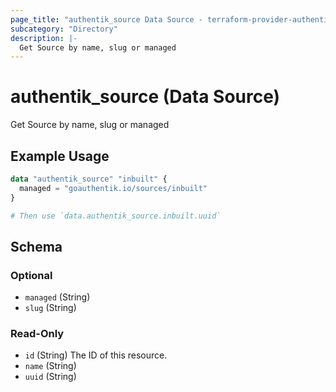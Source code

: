 ```yaml
---
page_title: "authentik_source Data Source - terraform-provider-authentik"
subcategory: "Directory"
description: |-
  Get Source by name, slug or managed
---
```


# authentik_source (Data Source)

Get Source by name, slug or managed

## Example Usage

```terraform
data "authentik_source" "inbuilt" {
  managed = "goauthentik.io/sources/inbuilt"
}

# Then use `data.authentik_source.inbuilt.uuid`
```

<!-- schema generated by tfplugindocs -->
## Schema

### Optional

- `managed` (String)
- `slug` (String)

### Read-Only

- `id` (String) The ID of this resource.
- `name` (String)
- `uuid` (String)


